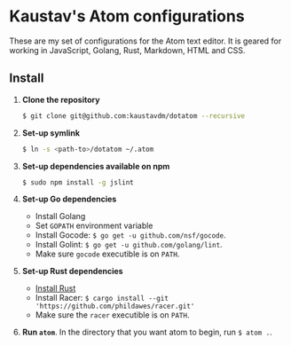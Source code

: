 # Kaustav's Atom configurations

These are my set of configurations for the Atom text editor. It is geared for working in JavaScript, Golang, Rust, Markdown, HTML and CSS.

## Install

1. **Clone the repository**

    ```bash
    $ git clone git@github.com:kaustavdm/dotatom --recursive
    ```

2. **Set-up symlink**

    ```bash
    $ ln -s <path-to>/dotatom ~/.atom
    ```

3. **Set-up dependencies available on npm**

    ```bash
    $ sudo npm install -g jslint
    ```

4. **Set-up Go dependencies**

    - Install Golang
    - Set `GOPATH` environment variable
    - Install Gocode: `$ go get -u github.com/nsf/gocode`.
    - Install Golint: `$ go get -u github.com/golang/lint`.
    - Make sure `gocode` executible is on `PATH`.

5. **Set-up Rust dependencies**

    - [Install Rust](https://www.rust-lang.org/install.html)
    - Install Racer: `$ cargo install --git 'https://github.com/phildawes/racer.git'`
    - Make sure the `racer` executible is on `PATH`.

6. **Run `atom`**. In the directory that you want atom to begin, run `$ atom .`.
